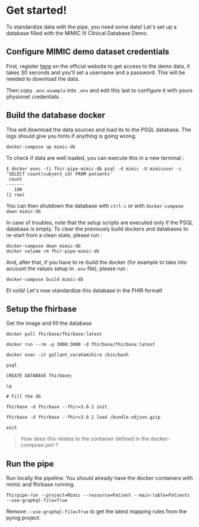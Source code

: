 
# Get started!

To standardize data with the pipe, you need some data! Let's set up a database filled with the MIMIC III Clinical Database Demo.

## Configure MIMIC demo dataset credentials

First, register [here](https://mimic.physionet.org/gettingstarted/demo/) on the official website to get access to the demo data, it takes 30 seconds and you'll set a username and a password. This will be needed to download the data.

Then copy `.env.example` into `.env` and edit this last to configure it with yours physionet credentials.

## Build the database docker

This will download the data sources and load its to the PSQL database. The logs should give you hints
if anything is going wrong.

```
docker-compose up mimic-db
```

To check if data are well loaded, you can execute this in a new terminal :

```
$ docker exec -ti fhir-pipe-mimic-db psql -d mimic -U mimicuser -c 'SELECT count(subject_id) FROM patients'
 count
-------
   100
(1 row)
```

You can then shutdown the database with `ctrl-c` or with `docker-compose down mimic-db`

In case of troubles, note that the setup scripts are executed only if the PSQL database is empty.
To clear the previously build dockers and databases to re-start from a clean state, please run :

```
docker-compose down mimic-db
docker volume rm fhir-pipe-mimic-db
```

And, after that, if you have to re-build the docker (for example to take into account the values setup in `.env` file), please run :

```
docker-compose build mimic-db
```

Et voilà! Let's now standardize this database in the FHIR format!

## Setup the fhirbase

Get the image and fill the database

```
docker pull fhirbase/fhirbase:latest

docker run --rm -p 3000:3000 -d fhirbase/fhirbase:latest

docker exec -it gallant_varahamihira /bin/bash

psql

CREATE DATABASE fhirbase;

\q

# Fill the db

fhirbase -d fhirbase --fhir=3.0.1 init

fhirbase -d fhirbase --fhir=3.0.1 load /bundle.ndjson.gzip

exit
```

> How does this relates to the container defined in the docker-compose.yml ?

## Run the pipe

Run locally the pipeline. You should already have the docker containers with mimic and fhirbase running.
```
fhirpipe-run --project=Mimic --resource=Patient --main-table=Patients --use-graphql-file=True
```

Remove `--use-graphql-file=True` to get the latest mapping rules from the pyrog project.